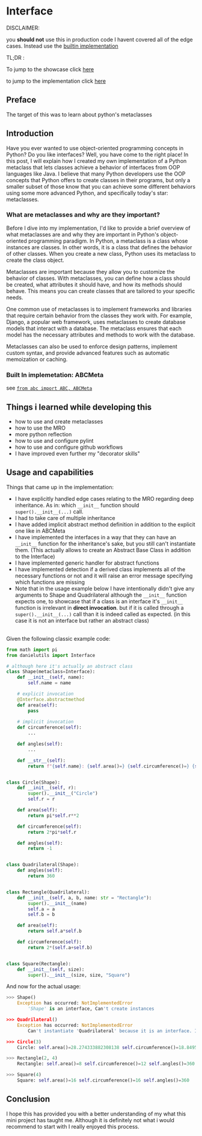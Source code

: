 # Interface
DISCLAIMER: 

you __should not__ use this in production code I havent covered all of the edge cases. Instead use the [builtin implementation](#built-in-implemetation-abcmeta)

TL;DR :

To jump to the showcase click [here](#usage-and-capabilities)

to jump to the implementation click [here](../danielutils/metaclasses/Interface.py)
## Preface
The target of this was to learn about python's metaclasses

## Introduction
Have you ever wanted to use object-oriented programming concepts in Python? Do you like interfaces? Well, you have come to the right place! In this post, I will explain how I created my own implementation of a Python metaclass that lets classes achieve a behavior of interfaces from OOP languages like Java. I believe that many Python developers use the OOP concepts that Python offers to create classes in their programs, but only a smaller subset of those know that you can achieve some different behaviors using some more advanced Python, and specifically today's star: metaclasses.

### What are metaclasses and why are they important?
Before I dive into my implementation, I'd like to provide a brief overview of what metaclasses are and why they are important in Python's object-oriented programming paradigm.
In Python, a metaclass is a class whose instances are classes. In other words, it is a class that defines the behavior of other classes. When you create a new class, Python uses its metaclass to create the class object.

Metaclasses are important because they allow you to customize the behavior of classes. With metaclasses, you can define how a class should be created, what attributes it should have, and how its methods should behave. This means you can create classes that are tailored to your specific needs.

One common use of metaclasses is to implement frameworks and libraries that require certain behavior from the classes they work with. For example, Django, a popular web framework, uses metaclasses to create database models that interact with a database. The metaclass ensures that each model has the necessary attributes and methods to work with the database.

Metaclasses can also be used to enforce design patterns, implement custom syntax, and provide advanced features such as automatic memoization or caching.
### Built In implemetation: ABCMeta
see [```from abc import ABC, ABCMeta```](https://docs.python.org/3/library/abc.html)

## Things i learned while developing this
* how to use and create metaclasses
* how to use the MRO
* more python reflection
* how to use and configure pylint
* how to use and configure github workflows
* I have improved even further my "decorator skills"

## Usage and capabilities
Things that came up in the implementation:
* I have explicitly handled edge cases relating to the MRO regarding deep inheritance. As in: which `__init__` function should `super().__init__(...)` call.
* I had to take care of multiple inheritance
* I have added implicit abstract method definition in addition to the explicit one like in ABCMeta
* I have implemented the interfaces in a way that they can have an `__init__` function for the inheritance's sake, but you still can't instantiate them. (This actually allows to create an Abstract Base Class in addition to the Interface)
* I have implemented generic handler for abstract functions
* I have implemented detection if a derived class implements all of the necessary functions or not and it will raise an error message specifying which functions are missing
* Note that in the usage example below I have intentionally didn't give any arguments to Shape and Quadrilateral although the `__init__` function expects one, to showcase that if a class is an interface it's `__init__` function is irrelevant in __direct invocation__. but if it is called through a `super().__init__(...)` call than it is indeed called as expected. (in this case it is not an interface but rather an abstract class)

<br/>
Given the following classic example code:

```python
from math import pi
from danielutils import Interface

# although here it's actually an abstract class
class Shape(metaclass=Interface):
    def __init__(self, name):
        self.name = name

    # explicit invocation
    @Interface.abstractmethod
    def area(self):
        pass
    
    # implicit invocation
    def circumference(self):
        ...

    def angles(self):
        ...

    def __str__(self):
        return f"{self.name}: {self.area()=} {self.circumference()=} {self.angles()=}"


class Circle(Shape):
    def __init__(self, r):
        super().__init__("Circle")
        self.r = r

    def area(self):
        return pi*self.r**2

    def circumference(self):
        return 2*pi*self.r

    def angles(self):
        return -1


class Quadrilateral(Shape):
    def angles(self):
        return 360


class Rectangle(Quadrilateral):
    def __init__(self, a, b, name: str = "Rectangle"):
        super().__init__(name)
        self.a = a
        self.b = b

    def area(self):
        return self.a*self.b

    def circumference(self):
        return 2*(self.a+self.b)


class Square(Rectangle):
    def __init__(self, size):
        super().__init__(size, size, "Square")

```
And now for the actual usage:
```python
>>> Shape()
    Exception has occurred: NotImplementedError
        'Shape' is an interface, Can't create instances

>>> Quadrilateral()
    Exception has occurred: NotImplementedError
        Can't instantiate 'Quadrilateral' because it is an interface. It is missing implementations for {'circumference', '__init__', 'area'}

>>> Circle(3)
    Circle: self.area()=28.274333882308138 self.circumference()=18.84955592153876 self.angles()=-1

>>> Rectangle(2, 4)
    Rectangle: self.area()=8 self.circumference()=12 self.angles()=360

>>> Square(4)
    Square: self.area()=16 self.circumference()=16 self.angles()=360
```

## Conclusion
I hope this has provided you with a better understanding of my what this mini project has taught me. Although it is definitely not what i would recommend to start with I really enjoyed this process.